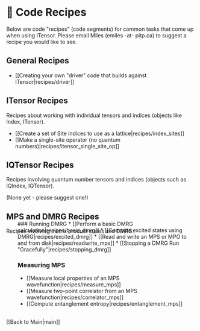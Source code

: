 # 🍴  Code Recipes #

Below are code "recipes" (code segments) for common tasks that come up when using ITensor. 
Please email Miles (emiles -at- pitp.ca) to suggest a recipe you would
like to see.

## General Recipes 

* [[Creating your own "driver" code that builds against ITensor|recipes/driver]]

## ITensor Recipes
Recipes about working with individual tensors and indices (objects like Index, ITensor).

* [[Create a set of Site indices to use as a lattice|recipes/index_sites]]
* [[Make a single-site operator (no quantum numbers)|recipes/itensor_single_site_op]]

## IQTensor Recipes
Recipes involving quantum number tensors and indices (objects such as IQIndex, IQTensor).

(None yet - please suggest one!)

## MPS and DMRG Recipes
Recipes involving matrix product states and DMRG.

<div style="margin-left:30px;margin-top:-50px;"> <!--Begin Indent-->
### Running DMRG
* [[Perform a basic DMRG calculation|recipes/basic_dmrg]]
* [[Compute excited states using DMRG|recipes/excited_dmrg]]
* [[Read and write an MPS or MPO to and from disk|recipes/readwrite_mps]]
* [[Stopping a DMRG Run "Gracefully"|recipes/stopping_dmrg]]

### Measuring MPS
* [[Measure local properties of an MPS wavefunction|recipes/measure_mps]]
* [[Measure two-point correlator from an MPS wavefunction|recipes/correlator_mps]]
* [[Compute entanglement entropy|recipes/entanglement_mps]]


</div> <!--End Indent-->

<br>
[[Back to Main|main]]
